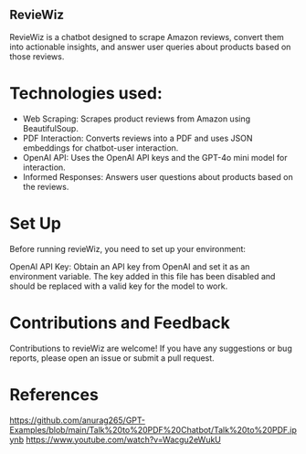 ## RevieWiz

RevieWiz is a chatbot designed to scrape Amazon reviews, convert them into actionable insights, and answer user queries about products based on those reviews. 

# Technologies used: 
* Web Scraping: Scrapes product reviews from Amazon using BeautifulSoup.
* PDF Interaction: Converts reviews into a PDF and uses JSON embeddings for chatbot-user interaction.
* OpenAI API: Uses the OpenAI API keys and the GPT-4o mini model for interaction.
* Informed Responses: Answers user questions about products based on the reviews.

# Set Up
Before running revieWiz, you need to set up your environment:

OpenAI API Key: Obtain an API key from OpenAI and set it as an environment variable. The key added in this file has been disabled and should be replaced with a valid key for the model to work. 

# Contributions and Feedback
Contributions to revieWiz are welcome! If you have any suggestions or bug reports, please open an issue or submit a pull request.

# References 
https://github.com/anurag265/GPT-Examples/blob/main/Talk%20to%20PDF%20Chatbot/Talk%20to%20PDF.ipynb
https://www.youtube.com/watch?v=Wacgu2eWukU
